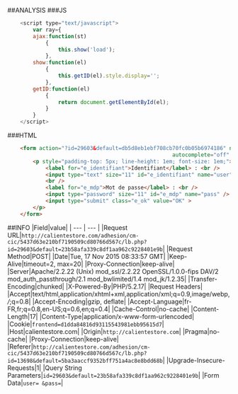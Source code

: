 ##ANALYSIS
###JS
```javascript
	<script type="text/javascript">
		var ray={
		ajax:function(st)
			{
				this.show('load');
			},
		show:function(el)
			{
				this.getID(el).style.display='';
			},
		getID:function(el)
			{
				return document.getElementById(el);
			}
		}
	</script>
```
###HTML
```html
    <form action="?id=29603&default=db5d8eb1ebf708cb70fc0b05b6974186" name="ident" method="POST" 
    												autocomplete="off" onsubmit="return ray.ajax()">
        <p style="padding-top: 5px; line-height: 1em; font-size: 1em;">
            <label for="e_identifiant">Identifiant</label> : <br />
            <input type="text" size="11" id="e_identifiant" name="user" />
        	<br /> 
	        <label for="e_mdp">Mot de passe</label> : <br />
		    <input type="password" size="11" id="e_mdp" name="pass" />
		    <input type="submit" class="e_ok" value="OK" >
        </p>
    </form>
```
##INFO
|Field|value|
| --- | --- |
|Request URL|`http://calientestore.com/adhesion/cm-cic/5437d63e210bf7190509cd80766d567c/lb.php?id=29603&default=23b58afa339c8df1aa962c9228401e9b`|
|Request Method|POST|
|Date|Tue, 17 Nov 2015 08:33:57 GMT|
|Keep-Alive|timeout=2, max=20|
|Proxy-Connection|keep-alive|
|Server|Apache/2.2.22 (Unix) mod_ssl/2.2.22 OpenSSL/1.0.0-fips DAV/2 mod_auth_passthrough/2.1 mod_bwlimited/1.4 mod_jk/1.2.35|
|Transfer-Encoding|chunked|
|X-Powered-By|PHP/5.2.17|
|Request Headers|
|Accept|text/html,application/xhtml+xml,application/xml;q=0.9,image/webp,*/*;q=0.8|
|Accept-Encoding|gzip, deflate|
|Accept-Language|fr-FR,fr;q=0.8,en-US;q=0.6,en;q=0.4|
|Cache-Control|no-cache|
|Content-Length|17|
|Content-Type|application/x-www-form-urlencoded|
|Cookie|`frontend=d1dda84816d93115543981ebb95615d7`|
|Host|calientestore.com|
|Origin|`http://calientestore.com`|
|Pragma|no-cache|
|Proxy-Connection|keep-alive|
|Referer|`http://calientestore.com/adhesion/cm-cic/5437d63e210bf7190509cd80766d567c/lb.php?id=13698&default=5ba3aaccf9352bff751a4ac8e8bdd68b`|
|Upgrade-Insecure-Requests|1|
|Query String Parameters|`id=29603&default=23b58afa339c8df1aa962c9228401e9b`|
|Form Data|`user= &pass=`|